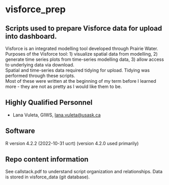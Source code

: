 # visforce_prep

## Scripts used to prepare Visforce data for upload into dashboard.

Visforce is an integrated modelling tool developed through Prairie Water. Purposes of the Visforce tool: 1) visualize spatial data from modelling, 2) generate time series plots from time-series modelling data, 3) allow access to underlying data via download.\
Spatial and time-series data required tidying for upload. Tidying was performed through these scripts.\
Most of these were written at the beginning of my term before I learned more - they are not as pretty as I would like them to be.

## Highly Qualified Personnel

- Lana Vuleta, GIWS, lana.vuleta@usask.ca

## Software  

R version 4.2.2 (2022-10-31 ucrt) (version 4.2.0 used primarily)

## Repo content information

See callstack.pdf to understand script organization and relationships. Data is stored in visforce_data (git database).
